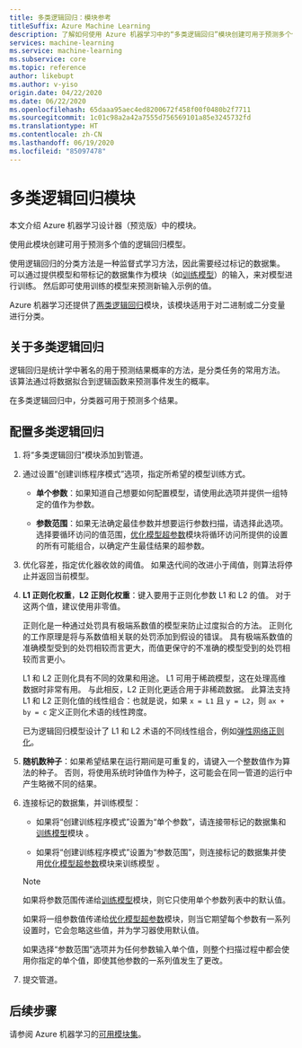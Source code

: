 ```yaml
---
title: 多类逻辑回归：模块参考
titleSuffix: Azure Machine Learning
description: 了解如何使用 Azure 机器学习中的“多类逻辑回归”模块创建可用于预测多个值的逻辑回归模型。
services: machine-learning
ms.service: machine-learning
ms.subservice: core
ms.topic: reference
author: likebupt
ms.author: v-yiso
origin.date: 04/22/2020
ms.date: 06/22/2020
ms.openlocfilehash: 65daaa95aec4ed8200672f458f00f0480b2f7711
ms.sourcegitcommit: 1c01c98a2a42a7555d756569101a85e3245732fd
ms.translationtype: HT
ms.contentlocale: zh-CN
ms.lasthandoff: 06/19/2020
ms.locfileid: "85097478"
---
```

# <a name="multiclass-logistic-regression-module"></a>多类逻辑回归模块

本文介绍 Azure 机器学习设计器（预览版）中的模块。

使用此模块创建可用于预测多个值的逻辑回归模型。

使用逻辑回归的分类方法是一种监督式学习方法，因此需要经过标记的数据集。 可以通过提供模型和带标记的数据集作为模块（如[训练模型](./train-model.md)）的输入，来对模型进行训练。 然后即可使用训练的模型来预测新输入示例的值。

Azure 机器学习还提供了[两类逻辑回归](./two-class-logistic-regression.md)模块，该模块适用于对二进制或二分变量进行分类。

## <a name="about-multiclass-logistic-regression"></a>关于多类逻辑回归

逻辑回归是统计学中著名的用于预测结果概率的方法，是分类任务的常用方法。 该算法通过将数据拟合到逻辑函数来预测事件发生的概率。 

在多类逻辑回归中，分类器可用于预测多个结果。

## <a name="configure-a-multiclass-logistic-regression"></a>配置多类逻辑回归

1. 将“多类逻辑回归”模块添加到管道。

2. 通过设置“创建训练程序模式”选项，指定所希望的模型训练方式。

    + **单个参数**：如果知道自己想要如何配置模型，请使用此选项并提供一组特定的值作为参数。

    + **参数范围**：如果无法确定最佳参数并想要运行参数扫描，请选择此选项。 选择要循环访问的值范围，[优化模型超参数](tune-model-hyperparameters.md)模块将循环访问所提供的设置的所有可能组合，以确定产生最佳结果的超参数。  

3. 优化容差，指定优化器收敛的阈值。 如果迭代间的改进小于阈值，则算法将停止并返回当前模型。

4. **L1 正则化权重**，**L2 正则化权重**：键入要用于正则化参数 L1 和 L2 的值。 对于这两个值，建议使用非零值。

    正则化是一种通过处罚具有极端系数值的模型来防止过度拟合的方法。 正则化的工作原理是将与系数值相关联的处罚添加到假设的错误。 具有极端系数值的准确模型受到的处罚相较而言更大，而值更保守的不准确的模型受到的处罚相较而言更小。

     L1 和 L2 正则化具有不同的效果和用途。 L1 可用于稀疏模型，这在处理高维数据时非常有用。 与此相反，L2 正则化更适合用于非稀疏数据。  此算法支持 L1 和 L2 正则化值的线性组合：也就是说，如果 `x = L1` 且 `y = L2`，则 `ax + by = c` 定义正则化术语的线性跨度。

     已为逻辑回归模型设计了 L1 和 L2 术语的不同线性组合，例如[弹性网络正则化](https://wikipedia.org/wiki/Elastic_net_regularization)。

6. **随机数种子**：如果希望结果在运行期间是可重复的，请键入一个整数值作为算法的种子。 否则，将使用系统时钟值作为种子，这可能会在同一管道的运行中产生略微不同的结果。

8. 连接标记的数据集，并训练模型：

    + 如果将“创建训练程序模式”设置为“单个参数”，请连接带标记的数据集和[训练模型](train-model.md)模块 。  
  
    + 如果将“创建训练程序模式”设置为“参数范围”，则连接标记的数据集并使用[优化模型超参数](tune-model-hyperparameters.md)模块来训练模型 。  
  
    > [!NOTE]
    > 
    > 如果将参数范围传递给[训练模型](train-model.md)模块，则它只使用单个参数列表中的默认值。  
    > 
    > 如果将一组参数值传递给[优化模型超参数](tune-model-hyperparameters.md)模块，则当它期望每个参数有一系列设置时，它会忽略这些值，并为学习器使用默认值。  
    > 
    > 如果选择“参数范围”选项并为任何参数输入单个值，则整个扫描过程中都会使用你指定的单个值，即使其他参数的一系列值发生了更改。

9. 提交管道。



## <a name="next-steps"></a>后续步骤

请参阅 Azure 机器学习的[可用模块集](module-reference.md)。 